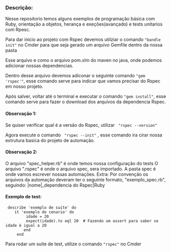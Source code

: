 ### Descrição:
Nesse repositorio temos alguns exemplos de programação básica com Ruby, orientação a objetos, herança e exeções(avançado) e tests unitarios com Rpesc.

Para dar inicio ao projeto com Rspec devemos utilziar o comando ```"bandle init"``` no Cmder para que seja gerado um arquivo Gemfile dentro da nossa pasta 

Esse arquivo e como o arquivo pom.xlm do maven no java, onde podemos adicionar nossas dependencias.

Dentro desse arquivo devemos adiconar o seguinte comando ```"gem 'rspec'"```, esse comando serve para indicar que vamos precisar do Rspec em nosso projeto.

Após salver, voltar até o terminal e executar o comando ```"gem install"```, esse comando serve para fazer o download dos arquivos da dependencia Rspec.

#### Observação 1:
Se quiser verificar qual é a versão do Rspec, utilizar ```  "rspec --version" ``` 


Agora execute o comando ```  "rspec --init" ``` , esse comando ira cirar nossa extrutura basica do projeto de automação. 

#### Observação 2:
O arquivo "spec_helper.rb" é onde temos nossa configuração do tests
O arquivo ".rspec" é onde o arquivo spec, sera importado.
A pasta spec é onde vamos escrever nossas automações.
	Extra:
		Por convenção os arquivos da automação deveram ter o seguinte formato, "exemplo_spec.rb", seguindo:													 |nome|_dependencia do Rspec|Ruby
																																	 
#### Exemplo de test:
``` 
 describe 'exemplo de suite' do
	it 'exemplo de cenario' do
		 idade = 20
		 expect(idade).to eql 20  # Fazendo um assert para saber se idade é igual a 20
		end
	 end
```

Para rodar um suite de test, utilize o comando ``` "rspec" ```  no Cmder
